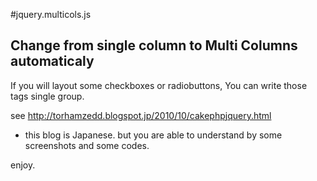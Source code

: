 #jquery.multicols.js

## Change from single column to Multi Columns automaticaly

If you will layout some checkboxes or radiobuttons,
You can write those tags single group.


see http://torhamzedd.blogspot.jp/2010/10/cakephpjquery.html
* this blog is Japanese. but you are able to understand by some screenshots and some codes.

enjoy.